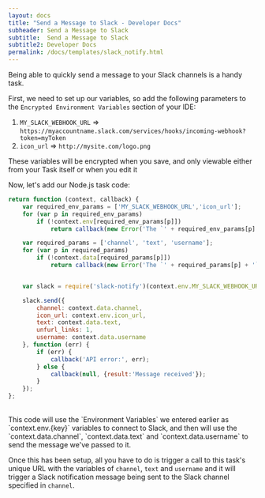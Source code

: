 ```yaml
---
layout: docs
title: "Send a Message to Slack - Developer Docs"
subheader: Send a Message to Slack
subtitle:  Send a Message to Slack
subtitle2: Developer Docs
permalink: /docs/templates/slack_notify.html
---
```


Being able to quickly send a message to your Slack channels is a handy task.

First, we need to set up our variables, so add the following parameters to the `Encrypted Environment Variables` section of your IDE:

1. `MY_SLACK_WEBHOOK_URL` => `https://myaccountname.slack.com/services/hooks/incoming-webhook?token=myToken`
2. `icon_url` => `http://mysite.com/logo.png`

These variables will be encrypted when you save, and only viewable either from your Task itself or when you edit it

Now, let's add our Node.js task code:

```javascript
return function (context, callback) { 
	var required_env_params = ['MY_SLACK_WEBHOOK_URL','icon_url'];
	for (var p in required_env_params)
		if (!context.env[required_env_params[p]])
			return callback(new Error('The `' + required_env_params[p] + '` parameter must be provided in your env   settngs.'));

	var required_params = ['channel', 'text', 'username'];
	for (var p in required_params)
		if (!context.data[required_params[p]])
			return callback(new Error('The `' + required_params[p] + '` parameter must be provided.'));


	var slack = require('slack-notify')(context.env.MY_SLACK_WEBHOOK_URL);

	slack.send({
		channel: context.data.channel,
		icon_url: context.env.icon_url,
		text: context.data.text,
		unfurl_links: 1,
		username: context.data.username
	}, function (err) {
		if (err) {
			callback('API error:', err);
		} else {
			callback(null, {result:'Message received'});	
		}
	});
};
```
<br />
This code will use the `Environment Variables` we entered earlier as `context.env.{key}` variables to connect to Slack, and then will use the `context.data.channel`, `context.data.text` and `context.data.username` to send the message we've passed to it.

Once this has been setup, all you have to do is trigger a call to this task's unique URL with the variables of `channel`, `text` and `username` and it will trigger a Slack notification message being sent to the Slack channel specified in `channel`.